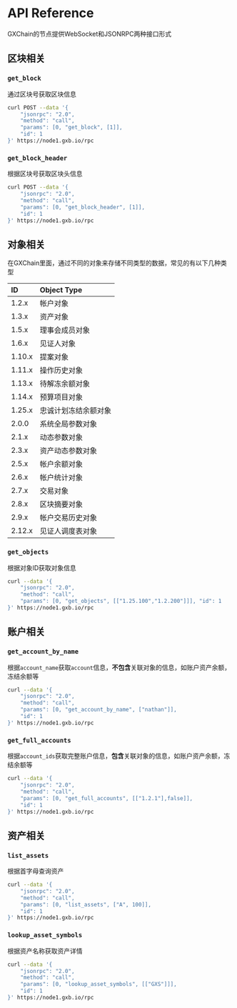 # API Reference

GXChain的节点提供WebSocket和JSONRPC两种接口形式

## 区块相关

### `get_block`

通过区块号获取区块信息

``` bash
curl POST --data '{
    "jsonrpc": "2.0",
    "method": "call",
    "params": [0, "get_block", [1]],
    "id": 1
}' https://node1.gxb.io/rpc
```

### `get_block_header`

根据区块号获取区块头信息

``` bash
curl POST --data '{
    "jsonrpc": "2.0",
    "method": "call",
    "params": [0, "get_block_header", [1]],
    "id": 1
}' https://node1.gxb.io/rpc
```

## 对象相关

在GXChain里面，通过不同的对象来存储不同类型的数据，常见的有以下几种类型

| ID | Object Type |
| :--- | :--- |
| 1.2.x | 帐户对象 |
| 1.3.x | 资产对象 |
| 1.5.x | 理事会成员对象 |
| 1.6.x | 见证人对象 |
| 1.10.x | 提案对象 |
| 1.11.x | 操作历史对象 |
| 1.13.x | 待解冻余额对象 |
| 1.14.x | 预算项目对象 |
| 1.25.x | 忠诚计划冻结余额对象 |
| 2.0.0 | 系统全局参数对象 |
| 2.1.x | 动态参数对象 |
| 2.3.x | 资产动态参数对象 |
| 2.5.x | 帐户余额对象 |
| 2.6.x | 帐户统计对象 |
| 2.7.x | 交易对象 |
| 2.8.x | 区块摘要对象 |
| 2.9.x | 帐户交易历史对象 |
| 2.12.x | 见证人调度表对象 |

### `get_objects`

根据对象ID获取对象信息

``` bash
curl --data '{
    "jsonrpc": "2.0",
    "method": "call",
    "params": [0, "get_objects", [["1.25.100","1.2.200"]]], "id": 1
}' https://node1.gxb.io/rpc
```

## 账户相关

### `get_account_by_name`

根据`account_name`获取`account`信息，**不包含**关联对象的信息，如账户资产余额，冻结余额等

``` bash
curl --data '{
    "jsonrpc": "2.0",
    "method": "call",
    "params": [0, "get_account_by_name", ["nathan"]],
    "id": 1
}' https://node1.gxb.io/rpc
```

### `get_full_accounts`

根据`account_ids`获取完整账户信息，**包含**关联对象的信息，如账户资产余额，冻结余额等

``` bash
curl --data '{
    "jsonrpc": "2.0",
    "method": "call",
    "params": [0, "get_full_accounts", [["1.2.1"],false]],
    "id": 1
}' https://node1.gxb.io/rpc
```

## 资产相关

### `list_assets`

根据首字母查询资产

``` bash
curl --data '{
    "jsonrpc": "2.0",
    "method": "call",
    "params": [0, "list_assets", ["A", 100]],
    "id": 1
}' https://node1.gxb.io/rpc
```

### `lookup_asset_symbols`

根据资产名称获取资产详情

``` bash
curl --data '{
    "jsonrpc": "2.0",
    "method": "call",
    "params": [0, "lookup_asset_symbols", [["GXS"]]],
    "id": 1
}' https://node1.gxb.io/rpc
```










